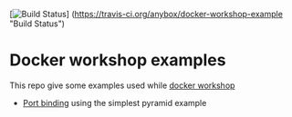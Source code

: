 [![Build Status](https://travis-ci.org/anybox/docker-workshop-example.svg?branch=master)]
(https://travis-ci.org/anybox/docker-workshop-example "Build Status")

# Docker workshop examples

This repo give some examples used while [docker workshop](
https://github.com/anybox/docker-tutorial)

* [Port binding](00_port_binding_pyramid/) using the simplest pyramid example

